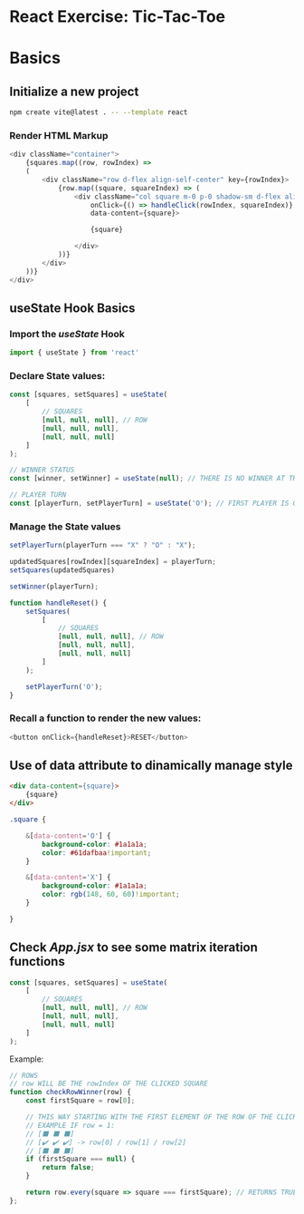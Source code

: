 # React Exercise: Tic-Tac-Toe

# Basics

## Initialize a new project
```bash
npm create vite@latest . -- --template react
```

### Render HTML Markup
```js
<div className="container">
    {squares.map((row, rowIndex) => 
    (
        <div className="row d-flex align-self-center" key={rowIndex}>
            {row.map((square, squareIndex) => (
                <div className="col square m-0 p-0 shadow-sm d-flex align-items-center justify-content-center" key={squareIndex}
                    onClick={() => handleClick(rowIndex, squareIndex)}
                    data-content={square}>

                    {square}

                </div>
            ))}
        </div>
    ))}
</div>
```

## useState Hook Basics

### Import the *useState* Hook
```js
import { useState } from 'react'
```

### Declare State values:
```js
const [squares, setSquares] = useState(
    [
        // SQUARES
        [null, null, null], // ROW
        [null, null, null],
        [null, null, null]
    ]
);

// WINNER STATUS
const [winner, setWinner] = useState(null); // THERE IS NO WINNER AT THE START OF THE GAME 🙃

// PLAYER TURN
const [playerTurn, setPlayerTurn] = useState('O'); // FIRST PLAYER IS O
```

### Manage the State values
```js
setPlayerTurn(playerTurn === "X" ? "O" : "X");
```
```js
updatedSquares[rowIndex][squareIndex] = playerTurn;
setSquares(updatedSquares)
```
```js
setWinner(playerTurn);
```
```js
function handleReset() {
    setSquares(
        [
            // SQUARES
            [null, null, null], // ROW
            [null, null, null],
            [null, null, null]
        ]
    );

    setPlayerTurn('O');
}
```

### Recall a function to render the new values:
```js
<button onClick={handleReset}>RESET</button>
```

## Use of data attribute to dinamically manage style
```html
<div data-content={square}>
    {square}
</div>
```

```css
.square {

    &[data-content='O'] {
        background-color: #1a1a1a;
        color: #61dafbaa!important;
    }

    &[data-content='X'] {
        background-color: #1a1a1a;
        color: rgb(148, 60, 60)!important;
    }

}
```

## Check _App.jsx_ to see some matrix iteration functions
```js
const [squares, setSquares] = useState(
    [
        // SQUARES
        [null, null, null], // ROW
        [null, null, null],
        [null, null, null]
    ]
);
```

Example:
```js
// ROWS
// row WILL BE THE rowIndex OF THE CLICKED SQUARE
function checkRowWinner(row) {
    const firstSquare = row[0];

    // THIS WAY STARTING WITH THE FIRST ELEMENT OF THE ROW OF THE CLICKED SQUARE IT WILL CHECK IF THE OTHER ELEMENTS HAVE THE SAME VALUE
    // EXAMPLE IF row = 1:
    // [⬛ ⬛ ⬛]
    // [✔️ ✔️ ✔️] -> row[0] / row[1] / row[2]
    // [⬛ ⬛ ⬛]
    if (firstSquare === null) {
        return false;
    }

    return row.every(square => square === firstSquare); // RETURNS TRUE
};
```
